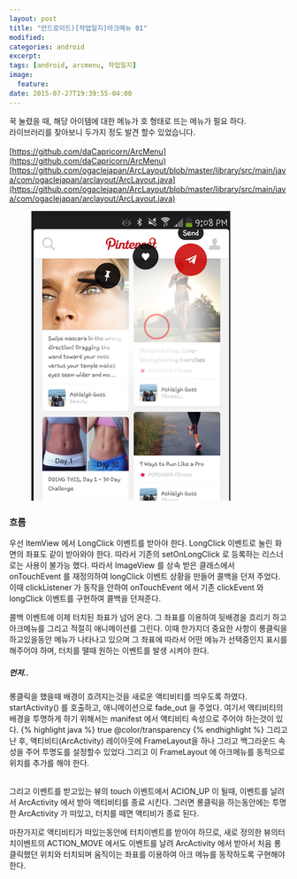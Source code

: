 ```yaml
---
layout: post
title: "안드로이드)[작업일지]아크메뉴 01"
modified:
categories: android
excerpt:
tags: [android, arcmenu, 작업일지]
image:
  feature:
date: 2015-07-27T19:39:55-04:00
---
```


꾹 눌렸을 때, 해당 아이템에 대한 메뉴가 호 형태로 뜨는 메뉴가 필요 하다.<br>
라이브러리를 찾아보니 두가지 정도 발견 할수 있었습니다.<br><br>
[https://github.com/daCapricorn/ArcMenu](https://github.com/daCapricorn/ArcMenu)<br>
[https://github.com/ogaclejapan/ArcLayout/blob/master/library/src/main/java/com/ogaclejapan/arclayout/ArcLayout.java](https://github.com/ogaclejapan/ArcLayout/blob/master/library/src/main/java/com/ogaclejapan/arclayout/ArcLayout.java)<br>

<figure>
	<img src="/images/pinterest.png" alt="image">
</figure>

### 흐름
우선 ItemView 에서 LongClick 이벤트를 받아야 한다. LongClick 이벤트로 눌린 화면의 좌표도 같이 받아와야 한다. 따라서 기존의 setOnLongClick 로 등록하는 리스너로는 사용이 불가능 했다. 따라서 ImageView 를 상속 받은 클래스에서 onTouchEvent 를 재정의하여 longClick 이벤트 상황을 만들어 콜백을 던져 주었다. 이때 clickListener 가 동작을 안하여 onTouchEvent 에서 기존 clickEvent 와 longClick 이벤트를 구현하여 콜백을 던져준다.

 콜백 이벤트에 이제 터치된 좌표가 넘어 온다. 그 좌표를 이용하여 뒷배경을 흐리기 하고 아크메뉴를 그리고 적절히 애니메이션를 그린다. 이때 한가지더 중요한 사항이 롱클릭을 하고있을동안 메뉴가 나타나고 있으며 그 좌표에 따라서 어떤 메뉴가 선택중인지 표시를 해주어야 하며, 터치를 땔때 원하는 이벤트를 발생 시켜야 한다.

##### 먼저.. 
롱클릭을 했을때 배경이 흐려지는것을 새로운 액티비티를 띄우도록 하였다. startActivity() 를 호출하고, 애니메이션으로 fade_out 을 주었다.
여기서 액티비티의 배경을 투명하게 하기 위해서는 manifest 에서 액티비티 속성으로 주어야 하는것이 있다.
{% highlight java %}
<item name="android:windowIsTranslucent">true</item>
<item name="android:windowBackground">@color/transparency</item>
{% endhighlight %}
그리고 난 후, 액티비티(ArcActivity) 레이아웃에 FrameLayout을 하나 그리고 백그라운드 속성을 주어 투명도를 설정할수 있었다.그리고 이 FrameLayout 에 아크메뉴를 동적으로 위치를 추가를 해야 한다.
<br><br>
<!-- 동적 추가 추가 설명 추가 -->

그리고 이벤트를 받고있는 뷰의 touch 이벤트에서 ACION_UP 이 될때, 이벤트를 날려서 ArcActivity 에서 받아 액티비티를 종료 시킨다. 그러면 롱클릭을 하는동안에는 투명한 ArcActivity 가 떠있고, 터치를 떼면 액티비가 종료 된다.

마찬가지로 액티비티가 떠있는동안에 터치이벤트를 받아야 하므로, 새로 정의한 뷰의터치이벤트의 ACTION_MOVE 에서도 이벤트를 날려 ArcActivity 에서 받아서 처음 롱클릭했던 위치와 터치되며 움직이는 좌표를 이용하여 아크 메뉴를 동작하도록 구현해야 한다.


